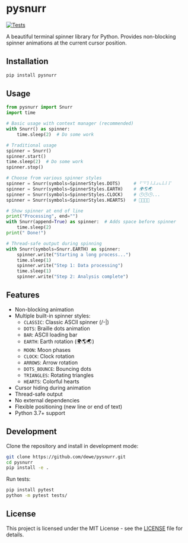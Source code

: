 # pysnurr

[![Tests](https://github.com/dewe/pysnurr/actions/workflows/tests.yml/badge.svg)](https://github.com/dewe/pysnurr/actions/workflows/tests.yml)

A beautiful terminal spinner library for Python. Provides non-blocking spinner animations at the current cursor position.

## Installation

```bash
pip install pysnurr
```

## Usage

```python
from pysnurr import Snurr
import time

# Basic usage with context manager (recommended)
with Snurr() as spinner:
    time.sleep(2)  # Do some work

# Traditional usage
spinner = Snurr()
spinner.start()
time.sleep(2)  # Do some work
spinner.stop()

# Choose from various spinner styles
spinner = Snurr(symbols=SpinnerStyles.DOTS)     # ⠋⠙⠹⠸⠼⠴⠦⠧⠇⠏
spinner = Snurr(symbols=SpinnerStyles.EARTH)    # 🌍🌎🌏
spinner = Snurr(symbols=SpinnerStyles.CLOCK)    # 🕐🕑🕒...
spinner = Snurr(symbols=SpinnerStyles.HEARTS)   # 💛💙💜💚

# Show spinner at end of line
print("Processing", end="")
with Snurr(append=True) as spinner:  # Adds space before spinner
    time.sleep(2)
print(" Done!")

# Thread-safe output during spinning
with Snurr(symbols=Snurr.EARTH) as spinner:
    spinner.write("Starting a long process...")
    time.sleep(1)
    spinner.write("Step 1: Data processing")
    time.sleep(1)
    spinner.write("Step 2: Analysis complete")
```

## Features

- Non-blocking animation
- Multiple built-in spinner styles:
  - `CLASSIC`: Classic ASCII spinner (/-\|)
  - `DOTS`: Braille dots animation
  - `BAR`: ASCII loading bar
  - `EARTH`: Earth rotation (🌍🌎🌏)
  - `MOON`: Moon phases
  - `CLOCK`: Clock rotation
  - `ARROWS`: Arrow rotation
  - `DOTS_BOUNCE`: Bouncing dots
  - `TRIANGLES`: Rotating triangles
  - `HEARTS`: Colorful hearts
- Cursor hiding during animation
- Thread-safe output
- No external dependencies
- Flexible positioning (new line or end of text)
- Python 3.7+ support

## Development

Clone the repository and install in development mode:

```bash
git clone https://github.com/dewe/pysnurr.git
cd pysnurr
pip install -e .
```

Run tests:

```bash
pip install pytest
python -m pytest tests/
```

## License

This project is licensed under the MIT License - see the [LICENSE](LICENSE) file for details.
